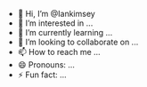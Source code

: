 - 👋 Hi, I’m @Iankimsey
- 👀 I’m interested in ...
- 🌱 I’m currently learning ...
- 💞️ I’m looking to collaborate on ...
- 📫 How to reach me ...
- 😄 Pronouns: ...
- ⚡ Fun fact: ...

<!---
Iankimsey/Iankimsey is a ✨ special ✨ repository because its `README.md` (this file) appears on your GitHub profile.
You can click the Preview link to take a look at your changes.
--->
